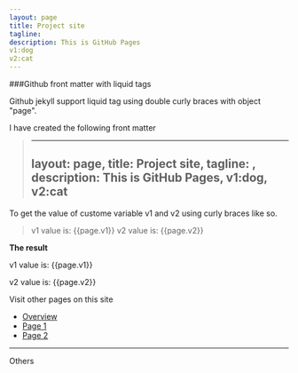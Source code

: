 ```yaml
---
layout: page
title: Project site
tagline:  
description: This is GitHub Pages
v1:dog
v2:cat	
---
```


###Github front matter with liquid tags

Github jekyll support liquid tag using double curly braces with object "page".

I have created the following front matter 

> ---
> layout: page,
> title: Project site,
> tagline: , 
> description: This is GitHub Pages,
> v1:dog,
> v2:cat	
> ---

To get the value of custome variable v1 and v2 using curly braces like so.

> v1 value is: {{page.v1}}
> v2 value is: {{page.v2}}

**The result**

v1 value is: {{page.v1}}

v2 value is: {{page.v2}}


Visit other pages on this site

- [Overview](pages/overview.html)
- [Page 1](pages/page1.html)
- [Page 2](pages/page2.html)


---

Others


